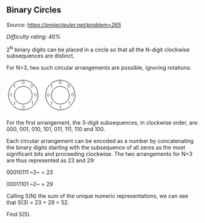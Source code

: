 Binary Circles
--------------

*Source: https://projecteuler.net/problem=265*


*Difficulty rating: 40%*

2<sup>N</sup> binary digits can be placed in a circle so that all the N-digit
clockwise subsequences are distinct.

For N=3, two such circular arrangements are possible, ignoring
rotations:

![p265\_BinaryCircles.gif](img/p265_BinaryCircles.gif)

For the first arrangement, the 3-digit subsequences, in clockwise order,
are:\
 000, 001, 010, 101, 011, 111, 110 and 100.

Each circular arrangement can be encoded as a number by concatenating
the binary digits starting with the subsequence of all zeros as the most
significant bits and proceeding clockwise. The two arrangements for N=3
are thus represented as 23 and 29:

00010111 ~2~ = 23

00011101 ~2~ = 29

Calling S(N) the sum of the unique numeric representations, we can see
that S(3) = 23 + 29 = 52.

Find S(5).
